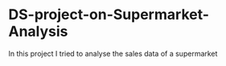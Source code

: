 # DS-project-on-Supermarket-Analysis
In this project I tried to analyse the sales data of a supermarket
